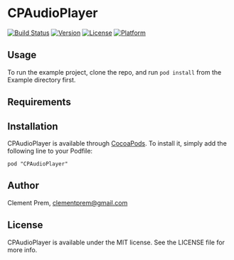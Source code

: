 # CPAudioPlayer

[![Build Status](https://travis-ci.org/clementprem/CPAudioPlayer.svg?branch=master)](https://travis-ci.org/clementprem/CPAudioPlayer)
[![Version](https://img.shields.io/cocoapods/v/CPAudioPlayer.svg?style=flat)](http://cocoadocs.org/docsets/CPAudioPlayer)
[![License](https://img.shields.io/cocoapods/l/CPAudioPlayer.svg?style=flat)](http://cocoadocs.org/docsets/CPAudioPlayer)
[![Platform](https://img.shields.io/cocoapods/p/CPAudioPlayer.svg?style=flat)](http://cocoadocs.org/docsets/CPAudioPlayer)

## Usage

To run the example project, clone the repo, and run `pod install` from the Example directory first.

## Requirements

## Installation

CPAudioPlayer is available through [CocoaPods](http://cocoapods.org). To install
it, simply add the following line to your Podfile:

    pod "CPAudioPlayer"

## Author

Clement Prem, clementprem@gmail.com

## License

CPAudioPlayer is available under the MIT license. See the LICENSE file for more info.


